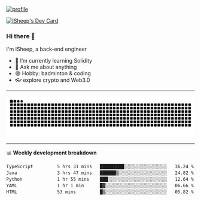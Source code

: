 [![profile](https://user-images.githubusercontent.com/54968314/208005045-e4b42f3b-833d-4242-bfcc-e764865553a2.svg)](https://www.calligrapher.ai/)

<a href="https://app.daily.dev/linziyang1106"><img src="https://api.daily.dev/devcards/v2/i4Spwx5Skx5FpTqWcwoit.png?r=kgx&type=wide" width="652" alt="ISheep's Dev Card"/></a>

### Hi there 🐏

I'm ISheep, a back-end engineer

- 🔭 I’m currently learning Solidity
- 💬 Ask me about anything
- 😄 Hobby: badminton & coding
- 👓 explore crypto and Web3.0

-------

![](https://raw.githubusercontent.com/ISheepp/ISheepp/output/github-contribution-grid-snake.svg)

-------

📊 **Weekly development breakdown**
<!--START_SECTION:waka-->

```txt
TypeScript         5 hrs 31 mins   █████████░░░░░░░░░░░░░░░░   36.24 %
Java               3 hrs 47 mins   ██████▒░░░░░░░░░░░░░░░░░░   24.82 %
Python             1 hr 55 mins    ███░░░░░░░░░░░░░░░░░░░░░░   12.64 %
YAML               1 hr 1 min      █▓░░░░░░░░░░░░░░░░░░░░░░░   06.66 %
HTML               53 mins         █▒░░░░░░░░░░░░░░░░░░░░░░░   05.82 %
```

<!--END_SECTION:waka-->
